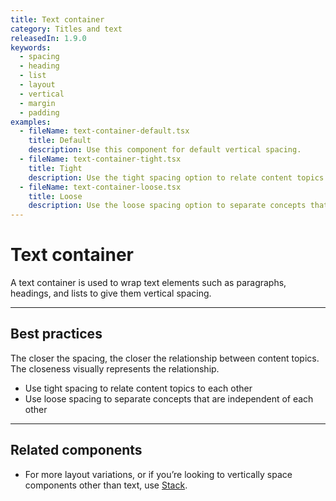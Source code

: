 ```yaml
---
title: Text container
category: Titles and text
releasedIn: 1.9.0
keywords:
  - spacing
  - heading
  - list
  - layout
  - vertical
  - margin
  - padding
examples:
  - fileName: text-container-default.tsx
    title: Default
    description: Use this component for default vertical spacing.
  - fileName: text-container-tight.tsx
    title: Tight
    description: Use the tight spacing option to relate content topics to each other.
  - fileName: text-container-loose.tsx
    title: Loose
    description: Use the loose spacing option to separate concepts that are independent of each other.
---
```


# Text container

A text container is used to wrap text elements such as paragraphs, headings, and lists to give them vertical spacing.

---

## Best practices

The closer the spacing, the closer the relationship between content topics. The closeness visually represents the relationship.

- Use tight spacing to relate content topics to each other
- Use loose spacing to separate concepts that are independent of each other

---

## Related components

- For more layout variations, or if you’re looking to vertically space components other than text, use [Stack](https://polaris.shopify.com/components/stack).
